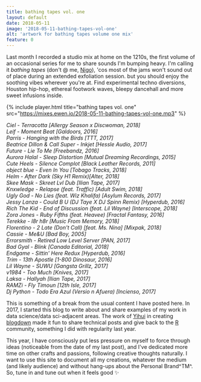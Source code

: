 ```yaml
---
title: bathing tapes vol. one
layout: default
date: 2018-05-11
image: '2018-05-11-bathing-tapes-vol-one'
alt: 'artwork for bathing tapes volume one mix'
feature: 0
---
```


Last month I recorded a studio mix at home on the 1210s, the first volume of an occasional series for me to share sounds I'm bumping heavy. I'm calling it _bathing tapes_ (don't @ me, [Nigo](https://en.wikipedia.org/wiki/Nigo)), 'cos most of the jams won't sound out of place during an extended exfoliation session. but you should enjoy the soothing vibes wherever you're at. Find experimental techno diversions, Houston hip-hop, ethereal footwork waves, bleepy dancehall and more sweet infusions inside.

{% include player.html title="bathing tapes vol. one" src="https://mixes.ewen.io/2018-05-11-bathing-tapes-vol-one.mp3" %}

_Ciel - Terracotta [Allergy Season x Discwoman, 2018]_  
_Leif - Moment Beat [Galdoors, 2016]_  
_Parris - Hanging with the Birds [TTT, 2017]_  
_Beatrice Dillon & Call Super - Inkjet [Hessle Audio, 2017]_  
_Future - Lie To Me [Freebandz, 2016]_  
_Aurora Halal - Sleep Distortion [Mutual Dreaming Recordings, 2015]_  
_Cute Heels - Silence Complot [Black Leather Records, 2011]_  
_object blue - Even In You [Tobago Tracks, 2018]_  
_Helm - After Dark (Sky H1 Remix)[Alter, 2018]_  
_Skee Mask - Skreet Lvl Dub [Ilian Tape, 2017]_  
_Knxwledge - Relapse (feat. Traffic) [Adult Swim, 2018]_  
_Ugly God - No Lies (feat. Wiz Khalifa) [Asylum Records, 2017]_  
_Jessy Lanza - Could B U (DJ Taye X DJ Spinn Remix) [Hyperdub, 2016]_  
_Rich The Kid - End of Discussion (feat. Lil Wayne) [Interscope, 2018]_  
_Zora Jones - Ruby Fifths (feat. Heavee) [Fractal Fantasy, 2016]_  
_Terekke - l8r h8r [Music From Memory, 2018]_  
_Florentino - 2 Late (Don't Call) [feat. Ms. Nina] [Mixpak, 2018]_  
_Cassie - Me&U [Bad Boy, 2005]_  
_Errorsmith - Retired Low Level Server [PAN, 2017]_  
_Bad Gyal - Blink [Canada Editorial, 2018]_  
_Endgame - Sittin' Here Redux [Hyperdub, 2016]_  
_Trim - 13th Apostle [1-800 Dinosaur, 2016]_  
_Lil Wayne - SUWU [Gangsta Grillz, 2017]_  
_v1984 - Too Much [Knives, 2017]_  
_Laksa - Hallyah [Ilian Tape, 2017]_  
_RAMZi - Fly Timoun [12th Isle, 2017]_  
_Dj Python - Todo Era Azul (Versio n Afuera) [Incienso, 2017]_

This is something of a break from the usual content I have posted here. In 2017, I started this blog to write about and share examples of my work in data science/data sci-adjacent areas. The work of [Yihui](https://yihui.name/) in creating [blogdown](https://github.com/rstudio/blogdown) made it fun to share technical posts and give back to the [R](https://www.r-project.org/) community, something I did with regularity last year.

This year, I have consciously put less pressure on myself to force through ideas (noticeable from the date of my last post), and I've dedicated more time on other crafts and passions, following creative thoughts naturally. I want to use this site to document all my creations, whatever the medium (and likely audience) and without hang-ups about the Personal Brand^TM^. So, tune in and tune out when it feels good ✨
